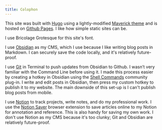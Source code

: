 ```yaml
---
title: Colophon
---
```

This site was built with [Hugo](https://gohugo.io/) using a lightly-modified [Maverick theme](https://themes.gohugo.io/themes/maverick/) and is hosted on [Github Pages](https://pages.github.com/). I like how simple static sites can be.

I use Bricolage Grotesque for this site's font.

I use [Obsidian](https://obsidian.md/) as my CMS, which I use because I like writing blog posts in Markdown. I can securely save the code locally, and it's relatively future-proof.

I use [Git](https://git-scm.com/) in Terminal to push updates from Obsidian to Github. I wasn’t very familiar with the Command Line before using it. I made this process easier by creating a hotkey in Obsidian using the [Shell Commands](https://github.com/Taitava/obsidian-shellcommands) community plug-in. I write and edit posts in Obsidian, then press my custom hotkey to publish it to my website. The main downside of this set-up is I can't publish blog posts from mobile.

I use [Notion](https://www.notion.com/) to track projects, write notes, and do my professional work. I use the [Notion Saver](https://www.savetonotion.so/) browser extension to save articles online to my Notion for annotation and reference. This is also handy for saving my own work. I don't use Notion as my CMS because it's too clunky; Git and Obsidian are relatively future-proof.
